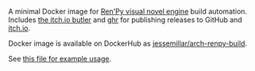 A minimal Docker image for [Ren'Py visual novel engine](https://www.renpy.org/) build automation. Includes [the itch.io butler](https://itch.io/docs/butler/) and [ghr](https://github.com/tcnksm/ghr) for publishing releases to GitHub and [itch.io](https://itch.io).

Docker image is available on DockerHub as [jessemillar/arch-renpy-build](https://hub.docker.com/r/jessemillar/arch-renpy-build/).

See [this file for example usage](https://github.com/jessemillar/arch-renpy-build/blob/master/examples/.circleci/config.yml).
